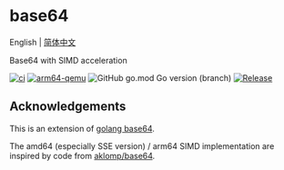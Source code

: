 # base64
English | [简体中文](README-CN.md)

Base64 with SIMD acceleration

[![ci](https://github.com/emmansun/base64/actions/workflows/ci.yml/badge.svg)](https://github.com/emmansun/base64/actions/workflows/ci.yml)
[![arm64-qemu](https://github.com/emmansun/base64/actions/workflows/ci_qemu.yml/badge.svg)](https://github.com/emmansun/base64/actions/workflows/ci_qemu.yml)
![GitHub go.mod Go version (branch)](https://img.shields.io/github/go-mod/go-version/emmansun/base64)
[![Release](https://img.shields.io/github/release/emmansun/base64/all.svg)](https://github.com/emmansun/base64/releases)

## Acknowledgements
This is an extension of [golang base64](https://github.com/golang/go/tree/master/src/encoding/base64).

The amd64 (especially SSE version) / arm64 SIMD implementation are inspired by code from [aklomp/base64](https://github.com/aklomp/base64). 